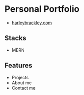 # Personal Portfolio

- [harleybrackley.com](https://www.harleybrackley.com)

## Stacks

- MERN

## Features

- Projects
- About me
- Contact me
